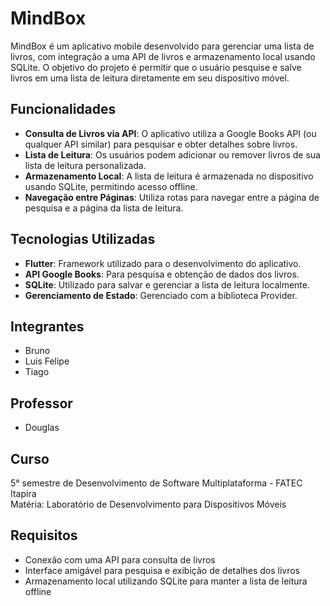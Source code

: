 # MindBox

MindBox é um aplicativo mobile desenvolvido para gerenciar uma lista de livros, com integração a uma API de livros e armazenamento local usando SQLite. O objetivo do projeto é permitir que o usuário pesquise e salve livros em uma lista de leitura diretamente em seu dispositivo móvel.

## Funcionalidades

- **Consulta de Livros via API**: O aplicativo utiliza a Google Books API (ou qualquer API similar) para pesquisar e obter detalhes sobre livros.
- **Lista de Leitura**: Os usuários podem adicionar ou remover livros de sua lista de leitura personalizada.
- **Armazenamento Local**: A lista de leitura é armazenada no dispositivo usando SQLite, permitindo acesso offline.
- **Navegação entre Páginas**: Utiliza rotas para navegar entre a página de pesquisa e a página da lista de leitura.

## Tecnologias Utilizadas

- **Flutter**: Framework utilizado para o desenvolvimento do aplicativo.
- **API Google Books**: Para pesquisa e obtenção de dados dos livros.
- **SQLite**: Utilizado para salvar e gerenciar a lista de leitura localmente.
- **Gerenciamento de Estado**: Gerenciado com a biblioteca Provider.

## Integrantes

- Bruno
- Luis Felipe
- Tiago

## Professor

- Douglas

## Curso

5° semestre de Desenvolvimento de Software Multiplataforma - FATEC Itapira  
Matéria: Laboratório de Desenvolvimento para Dispositivos Móveis

## Requisitos

- Conexão com uma API para consulta de livros
- Interface amigável para pesquisa e exibição de detalhes dos livros
- Armazenamento local utilizando SQLite para manter a lista de leitura offline
